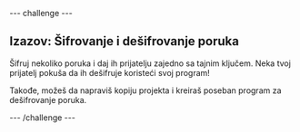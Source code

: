 --- challenge ---

## Izazov: Šifrovanje i dešifrovanje poruka

Šifruj nekoliko poruka i daj ih prijatelju zajedno sa tajnim ključem. Neka tvoj prijatelj pokuša da ih dešifruje koristeći svoj program!

Takođe, možeš da napraviš kopiju projekta i kreiraš poseban program za dešifrovanje poruka.

--- /challenge ---